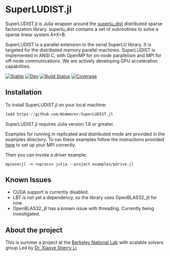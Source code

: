 # SuperLUDIST.jl

SuperLUDIST.jl is Julia wrapper around the [superlu_dist](https://github.com/xiaoyeli/superlu_dist) distributed sparse factorization library. superlu_dist contains a set of subroutines to solve a sparse linear system A*X=B.

SuperLUDIST is a parallel extension to the serial SuperLU library. It is targeted for the distributed memory parallel machines. SuperLUDIST is implemented in ANSI C, with OpenMP for on-node parallelism and MPI for off-node communications. We are actively developing GPU acceleration capabilities.

[![Stable](https://img.shields.io/badge/docs-stable-blue.svg)](https://aa25desh.github.io/SuperLUDIST.jl/stable/)
[![Dev](https://img.shields.io/badge/docs-dev-blue.svg)](https://aa25desh.github.io/SuperLUDIST.jl/dev/)
[![Build Status](https://github.com/aa25desh/SuperLUDIST.jl/actions/workflows/CI.yml/badge.svg?branch=main)](https://github.com/aa25desh/SuperLUDIST.jl/actions/workflows/CI.yml?query=branch%3Amain)
[![Coverage](https://codecov.io/gh/aa25desh/SuperLUDIST.jl/branch/main/graph/badge.svg)](https://codecov.io/gh/aa25desh/SuperLUDIST.jl)


## Installation
To install SuperLUDIST.jl on your local machine:
```julia
]add https://github.com/Wimmerer/SuperLUDIST.jl
```
SuperLUDIST.jl requires Julia version 1.8 or greater.

Examples for running in replicated and distributed mode are provided in the examples directory. To run these examples
follow the instructions provided [here](https://juliaparallel.org/MPI.jl/latest/configuration/) to set up your MPI correctly.

Then you can invoke a driver example:
```
mpiexecjl -n <nprocs> julia --project examples/pdrive.jl
```

## Known Issues
- CUDA support is currently disabled.
- LBT is not yet a dependency, so the library uses OpenBLAS32_jll for now.
- OpenBLAS32_jll has a known issue with threading. Currently being investigated.

## About the project
This is summer a project at the [Berkeley National Lab](https://www.lbl.gov) with scalable solvers group Led by [Dr. Xiaoye Sherry Li](https://crd.lbl.gov/divisions/amcr/applied-mathematics-dept/scalable-solvers/members/staff-members/xiaoye-li/).